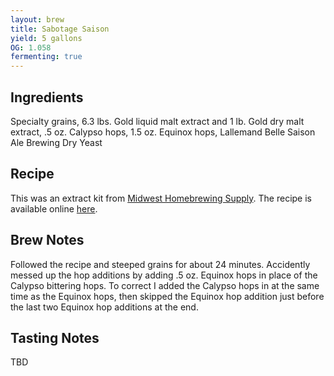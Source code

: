 ```yaml
---
layout: brew
title: Sabotage Saison
yield: 5 gallons
OG: 1.058
fermenting: true
---
```


## Ingredients
Specialty grains, 6.3 lbs. Gold liquid malt extract and 1 lb. Gold dry malt extract, .5 oz. Calypso hops, 1.5 oz. Equinox hops, Lallemand Belle Saison Ale Brewing Dry Yeast

## Recipe
This was an extract kit from [Midwest Homebrewing Supply](http://www.midwestsupplies.com/sabotage-saison.html).  The recipe is available online [here](http://www.midwestsupplies.com/media/downloads/768/MWS_Sabotage_Saison.pdf).

## Brew Notes
Followed the recipe and steeped grains for about 24 minutes.  Accidently messed up the hop additions by adding .5 oz. Equinox hops in place of the Calypso bittering hops.  To correct I added the Calypso hops in at the same time as the Equinox hops, then skipped the Equinox hop addition just before the last two Equinox hop additions at the end.

## Tasting Notes
TBD
